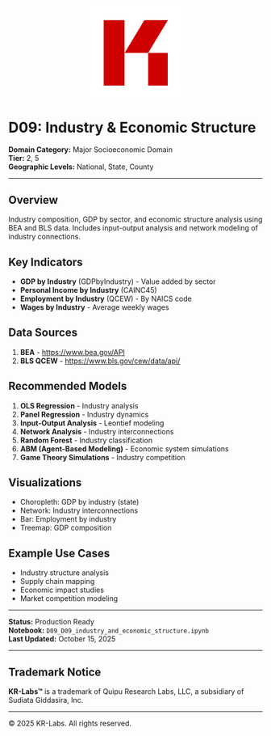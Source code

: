 <div align="center">
  <img src="../../../assets/images/KRLabs_WebLogo.png" alt="KR-Labs" width="200">
</div>

# D09: Industry & Economic Structure

**Domain Category:** Major Socioeconomic Domain  
**Tier:** 2, 5  
**Geographic Levels:** National, State, County

---

## Overview

Industry composition, GDP by sector, and economic structure analysis using BEA and BLS data. Includes input-output analysis and network modeling of industry connections.

## Key Indicators

- **GDP by Industry** (GDPbyIndustry) - Value added by sector
- **Personal Income by Industry** (CAINC45)
- **Employment by Industry** (QCEW) - By NAICS code
- **Wages by Industry** - Average weekly wages

## Data Sources

1. **BEA** - https://www.bea.gov/API
2. **BLS QCEW** - https://www.bls.gov/cew/data/api/

## Recommended Models

1. **OLS Regression** - Industry analysis
2. **Panel Regression** - Industry dynamics
3. **Input-Output Analysis** - Leontief modeling
4. **Network Analysis** - Industry interconnections
5. **Random Forest** - Industry classification
6. **ABM (Agent-Based Modeling)** - Economic system simulations
7. **Game Theory Simulations** - Industry competition

## Visualizations

- Choropleth: GDP by industry (state)
- Network: Industry interconnections
- Bar: Employment by industry
- Treemap: GDP composition

## Example Use Cases

- Industry structure analysis
- Supply chain mapping
- Economic impact studies
- Market competition modeling

---

**Status:** Production Ready  
**Notebook:** `D09_D09_industry_and_economic_structure.ipynb`  
**Last Updated:** October 15, 2025

---

## Trademark Notice

**KR-Labs™** is a trademark of Quipu Research Labs, LLC, a subsidiary of Sudiata Giddasira, Inc.

---

© 2025 KR-Labs. All rights reserved.
